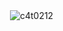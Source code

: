 <p align="left">
</p>

<p>&nbsp;<img align="center" src="https://github-readme-stats.vercel.app/api?username=c4t0212&show_icons=true&locale=en" alt="c4t0212" /></p>

